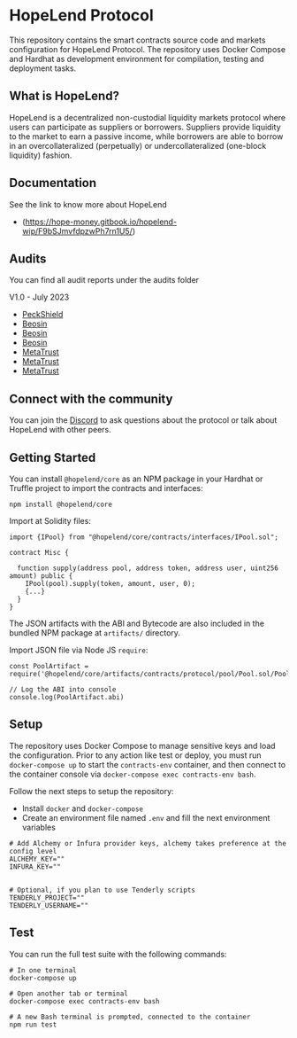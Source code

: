 # HopeLend Protocol

This repository contains the smart contracts source code and markets configuration for HopeLend Protocol. The repository uses Docker Compose and Hardhat as development environment for compilation, testing and deployment tasks.

## What is HopeLend?

HopeLend is a decentralized non-custodial liquidity markets protocol where users can participate as suppliers or borrowers. Suppliers provide liquidity to the market to earn a passive income, while borrowers are able to borrow in an overcollateralized (perpetually) or undercollateralized (one-block liquidity) fashion.

## Documentation

See the link to know more about HopeLend

- (https://hope-money.gitbook.io/hopelend-wip/F9bSJmvfdpzwPh7rn1U5/)

## Audits

You can find all audit reports under the audits folder

V1.0 - July 2023

- [PeckShield](./audits/30-07-2023_PeckShield_HopeLendV1.pdf)
- [Beosin](./audits/19-07-2023_Beosin_Hope-oracle.pdf)
- [Beosin](./audits/19-07-2023_Beosin_HopeLendV1_Core.pdf)
- [Beosin](./audits/19-07-2023_Beosin_HopeLendV1_Periphery.pdf)
- [MetaTrust](./audits/29-07-2023_MetaTrust_Hope-oracle.pdf)
- [MetaTrust](./audits/29-07-2023_MetaTrust_HopeLendV1_Core.pdf)
- [MetaTrust](./audits/29-07-2023_MetaTrust_HopeLendV1_Periphery.pdf)

## Connect with the community

You can join the [Discord](https://discord.gg/hopemoneyofficial) to ask questions about the protocol or talk about HopeLend with other peers.

## Getting Started

You can install `@hopelend/core` as an NPM package in your Hardhat or Truffle project to import the contracts and interfaces:

`npm install @hopelend/core`

Import at Solidity files:

```
import {IPool} from "@hopelend/core/contracts/interfaces/IPool.sol";

contract Misc {

  function supply(address pool, address token, address user, uint256 amount) public {
    IPool(pool).supply(token, amount, user, 0);
    {...}
  }
}
```

The JSON artifacts with the ABI and Bytecode are also included in the bundled NPM package at `artifacts/` directory.

Import JSON file via Node JS `require`:

```
const PoolArtifact = require('@hopelend/core/artifacts/contracts/protocol/pool/Pool.sol/Pool.json');

// Log the ABI into console
console.log(PoolArtifact.abi)
```

## Setup

The repository uses Docker Compose to manage sensitive keys and load the configuration. Prior to any action like test or deploy, you must run `docker-compose up` to start the `contracts-env` container, and then connect to the container console via `docker-compose exec contracts-env bash`.

Follow the next steps to setup the repository:

- Install `docker` and `docker-compose`
- Create an environment file named `.env` and fill the next environment variables

```
# Add Alchemy or Infura provider keys, alchemy takes preference at the config level
ALCHEMY_KEY=""
INFURA_KEY=""


# Optional, if you plan to use Tenderly scripts
TENDERLY_PROJECT=""
TENDERLY_USERNAME=""

```

## Test

You can run the full test suite with the following commands:

```
# In one terminal
docker-compose up

# Open another tab or terminal
docker-compose exec contracts-env bash

# A new Bash terminal is prompted, connected to the container
npm run test
```
